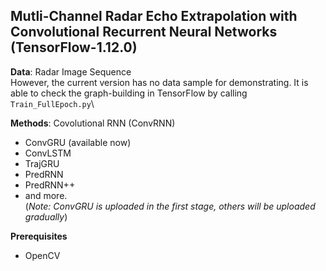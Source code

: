 ## Mutli-Channel Radar Echo Extrapolation with Convolutional Recurrent Neural Networks (TensorFlow-1.12.0)

**Data**: Radar Image Sequence\
  However, the current version has no data sample for demonstrating. It is able to check the graph-building in TensorFlow by calling `Train_FullEpoch.py`\

**Methods**: Covolutional RNN (ConvRNN)
  - ConvGRU (available now)
  - ConvLSTM
  - TrajGRU
  - PredRNN
  - PredRNN++
  - and more.
  \
  (_Note: ConvGRU is uploaded in the first stage, others will be uploaded gradually_)

**Prerequisites**
  - OpenCV
